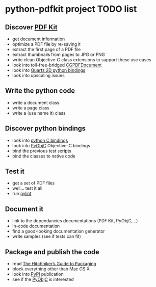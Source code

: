 python-pdfkit project TODO list
===============================


Discover [PDF Kit][]
--------------------

  * get document information
  * optimize a PDF file by re-saving it
  * extract the first page of a PDF file
  * extract thumbnails from pages to JPG or PNG
  * write clean Objective-C class extensions to support these use cases
  * look into toll-free-bridged [CGPDFDocument][]
  * look into [Quartz 2D python bindings][]
  * look into upscaling issues

[PDF Kit]: http://developer.apple.com/mac/library/documentation/GraphicsImaging/Reference/PDFKit_Ref/index.html
[CGPDFDocument]: http://developer.apple.com/mac/library/documentation/GraphicsImaging/Reference/CGPDFDocument/Reference/reference.html
[Quartz 2D python bindings]: http://developer.apple.com/iphone/library/documentation/GraphicsImaging/Conceptual/drawingwithquartz2d/dq_python/dq_python.html


Write the python code
---------------------

  * write a document class
  * write a page class
  * write a (use name it) class


Discover python bindings
------------------------

  * look into [python C bindings][]
  * look into [PyObjC][] Objective-C bindings
  * bind the previous test scripts
  * bind the classes to native code

[python C bindings]: http://docs.python.org/c-api
[PyObjC]: http://pyobjc.sourceforge.net


Test it
-------

  * get a set of PDF files
  * well... test it all
  * run [pylint][]

[pylint]: http://www.logilab.org/857


Document it
-----------

  * link to the dependancies documentations (PDF Kit, PyObjC,...)
  * in-code documentation
  * find a good-looking documentation generator
  * write samples (see if tests can fit)


Package and publish the code
----------------------------

  * read [The Hitchhiker’s Guide to Packaging][]
  * block everything other than Mac OS X
  * look into [PyPI][] publication
  * see if the [PyObjC][] is interested

[The Hitchhiker’s Guide to Packaging]: http://guide.python-distribute.org
[PyPI]: http://pypi.python.org
